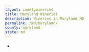 ```yaml
---
layout: countywineries
title: Maryland Wineries
description: Wineries in Maryland MD
permalink: /md/maryland/
county: maryland
state: md
---
```

-
